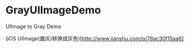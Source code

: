 # GrayUIImageDemo
UIImage  to Gray Demo

(iOS UIImage(置灰)转换成灰色)[http://www.jianshu.com/p/78ac30f15aa6]
